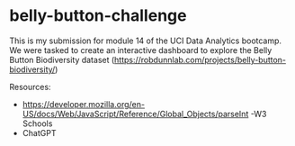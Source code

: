 # belly-button-challenge

This is my submission for module 14 of the UCI Data Analytics bootcamp. We were tasked to create an interactive dashboard to explore the Belly Button Biodiversity dataset (https://robdunnlab.com/projects/belly-button-biodiversity/)

Resources:
- https://developer.mozilla.org/en-US/docs/Web/JavaScript/Reference/Global_Objects/parseInt
-W3 Schools
- ChatGPT